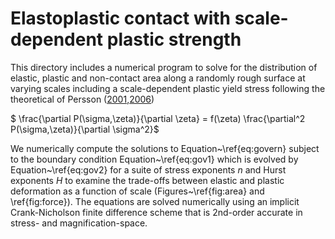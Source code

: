 # Elastoplastic contact with scale-dependent plastic strength
This directory includes a numerical program to solve for the distribution of elastic, plastic and non-contact area along a randomly rough surface at varying scales including a scale-dependent plastic yield stress following the theoretical of Persson ([2001](https://doi.org/10.1016/S0039-6028(98)00051-X),[2006](https://doi.org/10.1016/j.surfrep.2006.04.001))

$ \frac{\partial P(\sigma,\zeta)}{\partial \zeta} = f(\zeta) \frac{\partial^2 P(\sigma,\zeta)}{\partial \sigma^2}$ 



We numerically compute the solutions to Equation~\ref{eq:govern} subject to the boundary condition Equation~\ref{eq:gov1} which is evolved by Equation~\ref{eq:gov2} for a suite of stress exponents $n$ and Hurst exponents $H$ to examine the trade-offs between elastic and plastic deformation as a function of scale (Figures~\ref{fig:area} and \ref{fig:force}). The equations are solved numerically using an implicit Crank-Nicholson finite difference scheme that is 2nd-order accurate in stress- and magnification-space.

